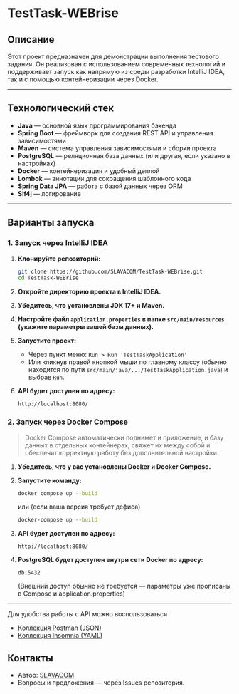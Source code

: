 # TestTask-WEBrise

## Описание

Этот проект предназначен для демонстрации выполнения тестового задания. Он реализован с использованием современных технологий и поддерживает запуск как напрямую из среды разработки IntelliJ IDEA, так и с помощью контейнеризации через Docker.

---

## Технологический стек

- **Java** — основной язык программирования бэкенда
- **Spring Boot** — фреймворк для создания REST API и управления зависимостями
- **Maven** — система управления зависимостями и сборки проекта
- **PostgreSQL** — реляционная база данных (или другая, если указано в настройках)
- **Docker** — контейнеризация и удобный деплой
- **Lombok** — аннотации для сокращения шаблонного кода
- **Spring Data JPA** — работа с базой данных через ORM
- **Slf4j** — логирование

---

## Варианты запуска

### 1. Запуск через IntelliJ IDEA

1. **Клонируйте репозиторий:**
   ```bash
   git clone https://github.com/SLAVACOM/TestTask-WEBrise.git
   cd TestTask-WEBrise
   ```

2. **Откройте директорию проекта в IntelliJ IDEA.**

3. **Убедитесь, что установлены JDK 17+ и Maven.**

4. **Настройте файл `application.properties` в папке `src/main/resources` (укажите параметры вашей базы данных).**

5. **Запустите проект:**
   - Через пункт меню: `Run > Run 'TestTaskApplication'`
   - Или кликнув правой кнопкой мыши по главному классу (обычно находится по пути `src/main/java/.../TestTaskApplication.java`) и выбрав `Run`.

6. **API будет доступен по адресу:**  
   ```
   http://localhost:8080/
   ```

### 2. Запуск через Docker Compose

> Docker Compose автоматически поднимет и приложение, и базу данных в отдельных контейнерах, свяжет их между собой и обеспечит корректную работу без дополнительной настройки.

1. **Убедитесь, что у вас установлены Docker и Docker Compose.**

2. **Запустите команду:**
   ```bash
   docker compose up --build
   ```
   или (если ваша версия требует дефиса)
   ```bash
   docker-compose up --build
   ```

3. **API будет доступен по адресу:**  
   ```
   http://localhost:8080/
   ```

4. **PostgreSQL будет доступен внутри сети Docker по адресу:**  
   ```
   db:5432
   ```
   (Внешний доступ обычно не требуется — параметры уже прописаны в Compose и application.properties)

---


Для удобства работы с API можно воспользоваться 
- [Коллекция Postman (JSON)](./TestTask.postman_collection.json)
- [Коллекция Insomnia (YAML)](./Insomnia.yaml)

## Контакты

- Автор: [SLAVACOM](https://github.com/SLAVACOM)
- Вопросы и предложения — через Issues репозитория.




